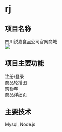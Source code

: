 # rj
## 项目名称
四川锐嘉食品公司官网商城  
![](../app/img/logo.png)

## 项目主要功能
注册/登录  
商品轮播图  
购物车  
商品详细页  

## 主要技术
Mysql, Node.js

